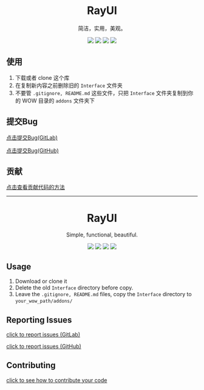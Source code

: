 <h1 align="center">
  RayUI
</h1>

<p align="center">
  简洁，实用，美观。
</p>

<p align="center">
  <a href="https://rayui.me/RayUI"><img src="https://img.shields.io/badge/%E4%BD%9C%E8%80%85-Ray-blue.svg?style=flat"></a>
  <a href="https://rayui.me/RayUI"><img src="https://img.shields.io/badge/WoW-7.15-orange.svg?style=flat"></a>
  <a href="https://coding.net/u/fgprodigal/p/RayUI/git/archive/maste"><img src="https://img.shields.io/badge/%E4%B8%8B%E8%BD%BD-%E5%9B%BD%E5%86%85-brightgreen.svg?style=flat"></a>
  <a href="https://github.com/fgprodigal/RayUI/archive/master.zip"><img src="https://img.shields.io/badge/%E4%B8%8B%E8%BD%BD-%E5%9B%BD%E5%A4%96-brightgreen.svg?style=flat"></a>
</p>

## 使用

1. 下载或者 clone 这个库
2. 在复制新内容之前删除旧的 `Interface` 文件夹
3. 不要管 `.gitignore, README.md` 这些文件，只把 `Interface` 文件夹复制到你的 WOW 目录的 `addons` 文件夹下

## 提交Bug

[点击提交Bug(GitLab)](https://gitlab.com/fgprodigal/RayUI/issues/new)

[点击提交Bug(GitHub)](https://github.com/fgprodigal/RayUI/issues/new?labels=bug)

## 贡献

[点击查看贡献代码的方法](https://gitlab.com/fgprodigal/RayUI/blob/master/CONTRIBUTING.md)

---

<h1 align="center">
  RayUI
</h1>

<p align="center">
  Simple, functional, beautiful.
</p>

<p align="center">
  <a href="https://rayui.me/RayUI"><img src="https://img.shields.io/badge/author-Ray-blue.svg?style=flat"></a>
  <a href="https://rayui.me/RayUI"><img src="https://img.shields.io/badge/WoW-7.15-orange.svg?style=flat"></a>
  <a href="https://coding.net/u/fgprodigal/p/RayUI/git/archive/maste"><img src="https://img.shields.io/badge/download-coding-brightgreen.svg?style=flat"></a>
  <a href="https://github.com/fgprodigal/RayUI/archive/master.zip"><img src="https://img.shields.io/badge/download-github-brightgreen.svg?style=flat"></a>
</p>

## Usage

1. Download or clone it
2. Delete the old `Interface` directory before copy.
3. Leave the `.gitignore, README.md` files, copy the `Interface` directory to `your_wow_path/addons/`

## Reporting Issues

[click to report issues (GitLab)](https://gitlab.com/fgprodigal/RayUI/issues/new)

[click to report issues (GitHub)](https://github.com/fgprodigal/RayUI/issues/new?labels=bug)

## Contributing

[click to see how to contribute your code](https://gitlab.com/fgprodigal/RayUI/blob/master/CONTRIBUTING.md)
